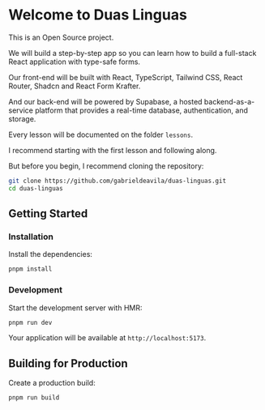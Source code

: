 # Welcome to Duas Linguas
This is an Open Source project.

We will build a step-by-step app so you can learn how to build a full-stack React application with type-safe forms. 

Our front-end will be built with React, TypeScript, Tailwind CSS, React Router, Shadcn and React Form Krafter.

And our back-end will be powered by Supabase, a hosted backend-as-a-service platform that provides a real-time database, authentication, and storage.

Every lesson will be documented on the folder `lessons`.

I recommend starting with the first lesson and following along.

But before you begin, I recommend cloning the repository:

```bash
git clone https://github.com/gabrieldeavila/duas-linguas.git
cd duas-linguas
```

## Getting Started

### Installation

Install the dependencies:

```bash
pnpm install
```

### Development

Start the development server with HMR:

```bash
pnpm run dev
```

Your application will be available at `http://localhost:5173`.

## Building for Production

Create a production build:

```bash
pnpm run build
```
